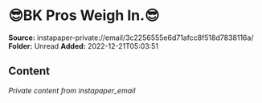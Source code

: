 # 😎BK Pros Weigh In.😎

**Source:** instapaper-private://email/3c2256555e6d71afcc8f518d7838116a/
**Folder:** Unread
**Added:** 2022-12-21T05:03:51




## Content
*Private content from instapaper_email*
